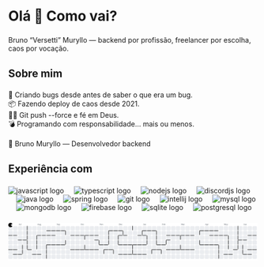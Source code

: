 <h1 align="left">Olá 👋 Como vai?</h1>

###

<p align="left">Bruno “Versetti” Muryllo — backend por profissão, freelancer por escolha, caos por vocação.</p>

###

<h2 align="left">Sobre mim</h2>

###

<p align="left">🐛 Criando bugs desde antes de saber o que era um bug.<br>📦 Fazendo deploy de caos desde 2021.<br>👨‍💻 Git push --force e fé em Deus.<br>💣 Programando com responsabilidade… mais ou menos.<br><br>🧙 Bruno Muryllo — Desenvolvedor backend</p>

###

<h2 align="left">Experiência com</h2>

###

<div align="left">
  <img src="https://cdn.jsdelivr.net/gh/devicons/devicon/icons/javascript/javascript-original.svg" height="40" alt="javascript logo"  />
  <img width="12" />
  <img src="https://cdn.jsdelivr.net/gh/devicons/devicon/icons/typescript/typescript-original.svg" height="40" alt="typescript logo"  />
  <img width="12" />
  <img src="https://cdn.jsdelivr.net/gh/devicons/devicon/icons/nodejs/nodejs-original.svg" height="40" alt="nodejs logo"  />
  <img width="12" />
  <img src="https://cdn.jsdelivr.net/gh/devicons/devicon/icons/discordjs/discordjs-original.svg" height="40" alt="discordjs logo"  />
  <img width="12" />
  <img src="https://cdn.jsdelivr.net/gh/devicons/devicon/icons/java/java-original.svg" height="40" alt="java logo"  />
  <img width="12" />
  <img src="https://cdn.jsdelivr.net/gh/devicons/devicon/icons/spring/spring-original.svg" height="40" alt="spring logo"  />
  <img width="12" />
  <img src="https://cdn.jsdelivr.net/gh/devicons/devicon/icons/git/git-original.svg" height="40" alt="git logo"  />
  <img width="12" />
  <img src="https://cdn.jsdelivr.net/gh/devicons/devicon/icons/intellij/intellij-original.svg" height="40" alt="intellij logo"  />
  <img width="12" />
  <img src="https://cdn.jsdelivr.net/gh/devicons/devicon/icons/mysql/mysql-original.svg" height="40" alt="mysql logo"  />
  <img width="12" />
  <img src="https://cdn.jsdelivr.net/gh/devicons/devicon/icons/mongodb/mongodb-original.svg" height="40" alt="mongodb logo"  />
  <img width="12" />
  <img src="https://cdn.jsdelivr.net/gh/devicons/devicon/icons/firebase/firebase-plain.svg" height="40" alt="firebase logo"  />
  <img width="12" />
  <img src="https://cdn.jsdelivr.net/gh/devicons/devicon/icons/sqlite/sqlite-original.svg" height="40" alt="sqlite logo"  />
  <img width="12" />
  <img src="https://cdn.jsdelivr.net/gh/devicons/devicon/icons/postgresql/postgresql-original.svg" height="40" alt="postgresql logo"  />
</div>

###

<picture>
  <source media="(prefers-color-scheme: dark)" srcset="https://raw.githubusercontent.com/VersettiDev/VersettiDev/output/pacman-contribution-graph-dark.svg">
  <source media="(prefers-color-scheme: light)" srcset="https://raw.githubusercontent.com/VersettiDev/VersettiDev/output/pacman-contribution-graph.svg">
  <img alt="pacman contribution graph" src="https://raw.githubusercontent.com/VersettiDev/VersettiDev/output/pacman-contribution-graph.svg">
</picture>

###
